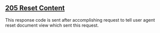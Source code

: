 ## [205 Reset Content](https://developer.mozilla.org/en-US/docs/Web/HTTP/Status/205)
This response code is sent after accomplishing request to tell user agent reset document view which sent this request.
